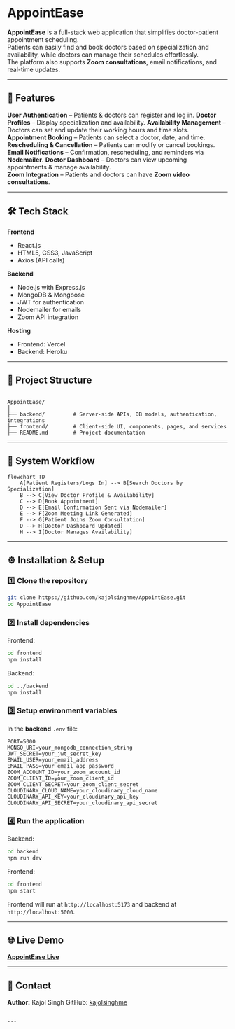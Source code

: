 # AppointEase

**AppointEase** is a full-stack web application that simplifies doctor-patient appointment scheduling.  
Patients can easily find and book doctors based on specialization and availability, while doctors can manage their schedules effortlessly.  
The platform also supports **Zoom consultations**, email notifications, and real-time updates.

---

## 🚀 Features

**User Authentication** – Patients & doctors can register and log in. 
**Doctor Profiles** – Display specialization and availability. 
**Availability Management** – Doctors can set and update their working hours and time slots.
**Appointment Booking** – Patients can select a doctor, date, and time. 
**Rescheduling & Cancellation** – Patients can modify or cancel bookings. 
**Email Notifications** – Confirmation, rescheduling, and reminders via **Nodemailer**. 
**Doctor Dashboard** – Doctors can view upcoming appointments & manage availability.  
**Zoom Integration** – Patients and doctors can have **Zoom video consultations**. 

---

## 🛠 Tech Stack

**Frontend**
- React.js
- HTML5, CSS3, JavaScript
- Axios (API calls)

**Backend**
- Node.js with Express.js
- MongoDB & Mongoose
- JWT for authentication
- Nodemailer for emails
- Zoom API integration

**Hosting**
- Frontend: Vercel
- Backend: Heroku

---

## 📂 Project Structure

```

AppointEase/
│
├── backend/         # Server-side APIs, DB models, authentication, integrations
├── frontend/        # Client-side UI, components, pages, and services
├── README.md        # Project documentation

````

---

## 🔄 System Workflow

```mermaid
flowchart TD
    A[Patient Registers/Logs In] --> B[Search Doctors by Specialization]
    B --> C[View Doctor Profile & Availability]
    C --> D[Book Appointment]
    D --> E[Email Confirmation Sent via Nodemailer]
    E --> F[Zoom Meeting Link Generated]
    F --> G[Patient Joins Zoom Consultation]
    D --> H[Doctor Dashboard Updated]
    H --> I[Doctor Manages Availability]
````

---

## ⚙️ Installation & Setup

### 1️⃣ Clone the repository

```bash
git clone https://github.com/kajolsinghme/AppointEase.git
cd AppointEase
```

### 2️⃣ Install dependencies

Frontend:

```bash
cd frontend
npm install
```

Backend:

```bash
cd ../backend
npm install
```

### 3️⃣ Setup environment variables

In the **backend** `.env` file:

```
PORT=5000
MONGO_URI=your_mongodb_connection_string
JWT_SECRET=your_jwt_secret_key
EMAIL_USER=your_email_address
EMAIL_PASS=your_email_app_password
ZOOM_ACCOUNT_ID=your_zoom_account_id
ZOOM_CLIENT_ID=your_zoom_client_id
ZOOM_CLIENT_SECRET=your_zoom_client_secret
CLOUDINARY_CLOUD_NAME=your_cloudinary_cloud_name
CLOUDINARY_API_KEY=your_cloudinary_api_key
CLOUDINARY_API_SECRET=your_cloudinary_api_secret
```

### 4️⃣ Run the application

Backend:

```bash
cd backend
npm run dev
```

Frontend:

```bash
cd frontend
npm start
```

Frontend will run at `http://localhost:5173` and backend at `http://localhost:5000`.

---

## 🌐 Live Demo

[**AppointEase Live**](https://appoint-ease-kappa.vercel.app)

---

## 📧 Contact

**Author:** Kajol Singh
GitHub: [kajolsinghme](https://github.com/kajolsinghme)

```

---

